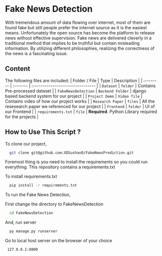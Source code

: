 
# Fake News Detection 

With tremendous amount of data flowing over internet, most of them are found
fake but still people prefer the internet source as it is the easiest means. Unfortunately the open source has become the platform to release news without effective
supervision. Fake news are delivered cleverly in a traditional method that implies
to be truthful but contain misleading information. By utilizing different philosophies, realizing the correctness of the news is a fascinating issue.

## Content
The following files are included:
| Folder / File | Type     | Description                       |
| :-------- | :------- | :-------------------------------- |
| `Dataset`      | `folder` | Contains Pre-processed dataset |
| `FakeNewsDetection`      | `Backend Folder` | django based backend system for our project |
| `Project Demo`      | `Video file` | Contains video of how our project works |
| `Research Paper`      | `files` | All the resesearch paper we referenced for our project |
| `Frontend`      | `folder` | UI of our Frontend  |
| `requirements.txt`      | `file` | **Required**. Python Library required for the projects |


## How to Use This Script ?
To clone our project,
```bash
  git clone git@github.com:XDSushanO/FakeNewsPrediction.git
```

Foremost thing is you need to install the requirements so you could run everything. This repository contains a requirements.txt

To install requirements.txt

```bash
  pip install -r requirements.txt
```

To run the Fake News Detection,

First change the directory to FakeNewsDetection
```bash
  cd FakeNewsDetection
```
And, run server
```bash
  py manage.py runserver
```
Go to local host server on the browser of your choice
```bash
 127.0.0.1:8000
